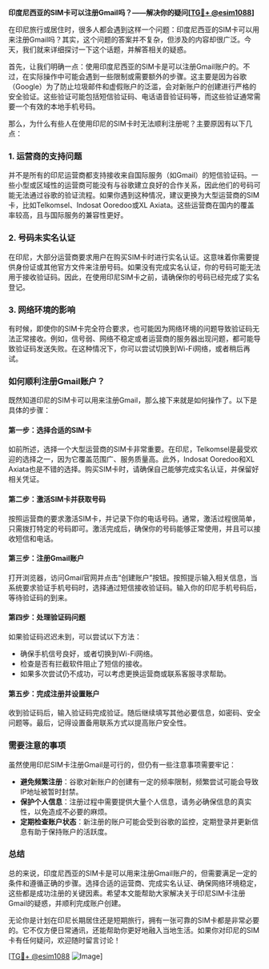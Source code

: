 **印度尼西亚的SIM卡可以注册Gmail吗？——解决你的疑问[[TG💪+ @esim1088](https://t.me/s/esim1088)]**

在印尼旅行或居住时，很多人都会遇到这样一个问题：印度尼西亚的SIM卡可以用来注册Gmail吗？其实，这个问题的答案并不复杂，但涉及的内容却很广泛。今天，我们就来详细探讨一下这个话题，并解答相关的疑惑。

首先，让我们明确一点：使用印度尼西亚的SIM卡是可以注册Gmail账户的。不过，在实际操作中可能会遇到一些限制或需要额外的步骤。这主要是因为谷歌（Google）为了防止垃圾邮件和虚假账户的泛滥，会对新账户的创建进行严格的安全验证。这些验证可能包括短信验证码、电话语音验证码等，而这些验证通常需要一个有效的本地手机号码。

那么，为什么有些人在使用印尼的SIM卡时无法顺利注册呢？主要原因有以下几点：

### 1. **运营商的支持问题**
并不是所有的印尼运营商都支持接收来自国际服务（如Gmail）的短信验证码。一些小型或区域性的运营商可能没有与谷歌建立良好的合作关系，因此他们的号码可能无法通过谷歌的验证流程。如果你遇到这种情况，建议更换为大型运营商的SIM卡，比如Telkomsel、Indosat Ooredoo或XL Axiata。这些运营商在国内的覆盖率较高，且与国际服务的兼容性更好。

### 2. **号码未实名认证**
在印尼，大部分运营商要求用户在购买SIM卡时进行实名认证。这意味着你需要提供身份证或其他官方文件来注册号码。如果没有完成实名认证，你的号码可能无法用于接收验证码。因此，在使用印尼SIM卡之前，请确保你的号码已经完成了实名登记。

### 3. **网络环境的影响**
有时候，即使你的SIM卡完全符合要求，也可能因为网络环境的问题导致验证码无法正常接收。例如，信号弱、网络不稳定或者运营商的服务器出现问题，都可能导致验证码发送失败。在这种情况下，你可以尝试切换到Wi-Fi网络，或者稍后再试。

### 如何顺利注册Gmail账户？
既然知道印尼的SIM卡可以用来注册Gmail，那么接下来就是如何操作了。以下是具体的步骤：

#### 第一步：选择合适的SIM卡
如前所述，选择一个大型运营商的SIM卡非常重要。在印尼，Telkomsel是最受欢迎的选择之一，因为它覆盖范围广、服务质量高。此外，Indosat Ooredoo和XL Axiata也是不错的选择。购买SIM卡时，请确保自己能够完成实名认证，并保留好相关凭证。

#### 第二步：激活SIM卡并获取号码
按照运营商的要求激活SIM卡，并记录下你的电话号码。通常，激活过程很简单，只需拨打特定的号码即可。激活完成后，确保你的号码能够正常使用，并且可以接收短信和电话。

#### 第三步：注册Gmail账户
打开浏览器，访问Gmail官网并点击“创建账户”按钮。按照提示输入相关信息，当系统要求验证手机号码时，选择通过短信接收验证码。输入你的印尼手机号码后，等待验证码的到来。

#### 第四步：处理验证码问题
如果验证码迟迟未到，可以尝试以下方法：
- 确保手机信号良好，或者切换到Wi-Fi网络。
- 检查是否有拦截软件阻止了短信的接收。
- 如果多次尝试仍不成功，可以考虑更换运营商或联系客服寻求帮助。

#### 第五步：完成注册并设置账户
收到验证码后，输入验证码完成验证。随后继续填写其他必要信息，如密码、安全问题等。最后，记得设置备用联系方式以提高账户安全性。

### 需要注意的事项
虽然使用印尼SIM卡注册Gmail是可行的，但仍有一些注意事项需要牢记：
- **避免频繁注册**：谷歌对新账户的创建有一定的频率限制，频繁尝试可能会导致IP地址被暂时封禁。
- **保护个人信息**：注册过程中需要提供大量个人信息，请务必确保信息的真实性，以免造成不必要的麻烦。
- **定期检查账户状态**：新注册的账户可能会受到谷歌的监控，定期登录并更新信息有助于保持账户的活跃度。

### 总结
总的来说，印度尼西亚的SIM卡是可以用来注册Gmail账户的，但需要满足一定的条件和遵循正确的步骤。选择合适的运营商、完成实名认证、确保网络环境稳定，这些都是成功注册的关键因素。希望本文能帮助大家解决关于印尼SIM卡注册Gmail的疑惑，并顺利完成账户创建。

无论你是计划在印尼长期居住还是短期旅行，拥有一张可靠的SIM卡都是非常必要的。它不仅方便日常通讯，还能帮助你更好地融入当地生活。如果你对印尼的SIM卡有任何疑问，欢迎随时留言讨论！

[[TG💪+ @esim1088](https://t.me/s/esim1088) ![Image](https://i.postimg.cc/4NQfJmqS/Snipaste-2025-05-13-00-14-12.png)]